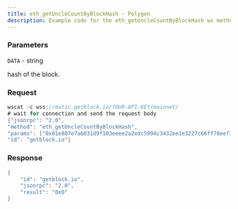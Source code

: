 ```yaml
---
title: eth_getUncleCountByBlockHash - Polygon
description: Example code for the eth_getUncleCountByBlockHash ws method. Сomplete guide on how to use eth_getUncleCountByBlockHash ws in GetBlock.io Web3 documentation.
---
```


### Parameters


`DATA` - string

hash of the block.

### Request

``` java
wscat -c wss://matic.getblock.io/YOUR-API-KEY/mainnet/ 
# wait for connection and send the request body 
{"jsonrpc": "2.0",
"method": "eth_getUncleCountByBlockHash",
"params": ["0x81e807e7a6031d9f103eeee2a2edc5994c3432ee1e3227c66ff78eef30ea1dec"],
"id": "getblock.io"}
```

###  Response

``` java
{
    "id": "getblock.io",
    "jsonrpc": "2.0",
    "result": "0x0"
}
```

